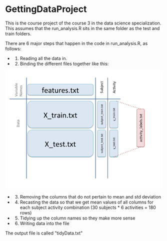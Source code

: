 GettingDataProject
==================

This is the course project of the course 3 in the data science specialization. 
This assumes that the run_analysis.R sits in the same folder as the test and train folders. 

There are 6 major steps that happen in the code in run_analysis.R, as follows:

- 1. Reading all the data in.
- 2. Binding the different files together like this:

![data structure image](data.png)

- 3. Removing the columns that do not pertain to mean and std deviation
- 4. Recasting the data so that we get mean values of all columns for each subject activity combination (30 subjects * 6 activities = 180 rows)
- 5. Tidying up the column names so they make more sense
- 6. Writing data into the file


The output file is called "tidyData.txt"